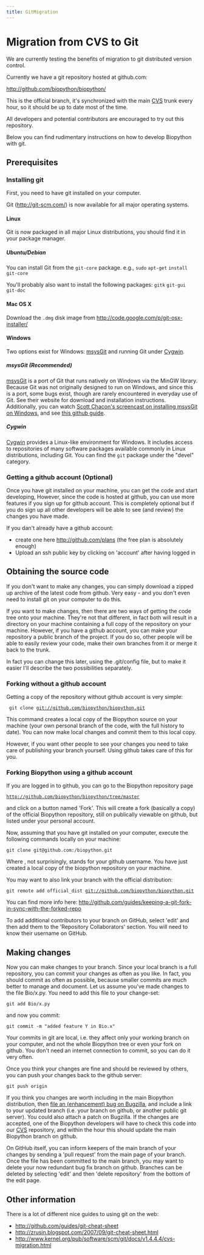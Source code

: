 ```yaml
---
title: GitMigration
---
```


Migration from CVS to Git
=========================

We are currently testing the benefits of migration to git distributed
version control.

Currently we have a git repository hosted at github.com:

<http://github.com/biopython/biopython/>

This is the official branch, it's synchronized with the main
[CVS](CVS "wikilink") trunk every hour, so it should be up to date most
of the time.

All developers and potential contributors are encouraged to try out this
repository.

Below you can find rudimentary instructions on how to develop Biopython
with git.

Prerequisites
-------------

### Installing git

First, you need to have git installed on your computer.

Git (http://git-scm.com/) is now available for all major operating
systems.

#### Linux

Git is now packaged in all major Linux distributions, you should find it
in your package manager.

##### Ubuntu/Debian

You can install Git from the `git-core` package. e.g., `sudo` `apt-get`
`install` `git-core`

You'll probably also want to install the following packages: `gitk`
`git-gui` `git-doc`

#### Mac OS X

Download the `.dmg` disk image from
<http://code.google.com/p/git-osx-installer/>

#### Windows

Two options exist for Windows:
[msysGit](http://code.google.com/p/msysgit/) and running Git under
[Cygwin](http://www.cygwin.com/).

##### msysGit (Recommended)

[msysGit](http://code.google.com/p/msysgit/) is a port of Git that runs
natively on Windows via the MinGW library. Because Git was not
originally designed to run on Windows, and since this is a port, some
bugs exist, though are rarely encountered in everyday use of Git. See
their website for download and installation instructions. Additionally,
you can watch [Scott Chacon's screencast on installing msysGit on
Windows](http://gitcasts.com/posts/git-on-windows), and see [this github
guide](http://github.com/guides/using-git-and-github-for-the-windows-for-newbies).

##### Cygwin

[Cygwin](http://www.cygwin.com/) provides a Linux-like environment for
Windows. It includes access to repositories of many software packages
available commonly in Linux distributions, including Git. You can find
the `git` package under the "devel" category.

### Getting a github account (Optional)

Once you have git installed on your machine, you can get the code and
start developing, However, since the code is hosted at github, you can
use more features if you sign up for github account. This is completely
optional but if you do sign up all other developers will be able to see
(and review) the changes you have made.

If you dan't already have a github account:

-   create one here <http://github.com/plans> (the free plan is
    absolutely enough)
-   Upload an ssh public key by clicking on 'account' after having
    logged in

Obtaining the source code
-------------------------

If you don't want to make any changes, you can simply download a zipped
up archive of the latest code from github. Very easy - and you don't
even need to install git on your computer to do this.

If you want to make changes, then there are two ways of getting the code
tree onto your machine. They're not that different, in fact both will
result in a directory on your machine containing a full copy of the
repository on your machine. However, if you have a github account, you
can make your repository a public branch of the project. If you do so,
other people will be able to easily review your code, make their own
branches from it or merge it back to the trunk.

In fact you can change this later, using the .git/config file, but to
make it easier I'll describe the two possibilities separately.

### Forking without a github account

Getting a copy of the repository without github account is very simple:

` git clone `[`git://github.com/biopython/biopython.git`](git://github.com/biopython/biopython.git)

This command creates a local copy of the Biopython source on your
machine (your own personal branch of the code, with the full history to
date). You can now make local changes and commit them to this local
copy.

However, if you want other people to see your changes you need to take
care of publishing your branch yourself. Using github takes care of this
for you.

### Forking Biopython using a github account

If you are logged in to github, you can go to the Biopython repository
page

[`http://github.com/biopython/biopython/tree/master`](http://github.com/biopython/biopython/tree/master)

and click on a button named 'Fork'. This will create a fork (basically a
copy) of the official Biopython repository, still on publically viewable
on github, but listed under your personal account.

Now, assuming that you have git installed on your computer, execute the
following commands locally on your machine:

`git clone git@github.com:`<your username>`/biopython.git`

Where <your username>, not surprisingly, stands for your github
username. You have just created a local copy of the biopython repository
on your machine.

You may want to also link your branch with the official distribution:

`git remote add official_dist `[`git://github.com/biopython/biopython.git`](git://github.com/biopython/biopython.git)

You can find more info here:
<http://github.com/guides/keeping-a-git-fork-in-sync-with-the-forked-repo>

To add additional contributors to your branch on GitHub, select 'edit'
and then add them to the 'Repository Collaborators' section. You will
need to know their username on GitHub.

Making changes
--------------

Now you can make changes to your branch. Since your local branch is a
full repository, you can commit your changes as often as you like. In
fact, you should commit as often as possible, because smaller commits
are much better to manage and document. Let us assume you've made
changes to the file Bio/x.py. You need to add this file to your
change-set:

`git add Bio/x.py`

and now you commit:

`git commit -m "added feature Y in Bio.x"`

Your commits in git are local, i.e. they affect only your working branch
on your computer, and not the whole Biopython tree or even your fork on
github. You don't need an internet connection to commit, so you can do
it very often.

Once you think your changes are fine and should be reviewed by others,
you can push your changes back to the github server:

`git push origin`

If you think you changes are worth including in the main Biopython
distribution, then [file an (enhancement) bug on
Bugzilla](http://bugzilla.open-bio.org/), and include a link to your
updated branch (i.e. your branch on github, or another public git
server). You could also attach a patch on Bugzilla. If the changes are
accepted, one of the Biopython developers will have to check this code
into our [CVS](CVS "wikilink") repository, and within the hour this
should update the main Biopython branch on github.

On GitHub itself, you can inform keepers of the main branch of your
changes by sending a 'pull request' from the main page of your branch.
Once the file has been committed to the main branch, you may want to
delete your now redundant bug fix branch on github. Branches can be
deleted by selecting 'edit' and then 'delete repository' from the bottom
of the edit page.

Other information
-----------------

There is a lot of different nice guides to using git on the web:

-   <http://github.com/guides/git-cheat-sheet>
-   <http://zrusin.blogspot.com/2007/09/git-cheat-sheet.html>
-   <http://www.kernel.org/pub/software/scm/git/docs/v1.4.4.4/cvs-migration.html>

